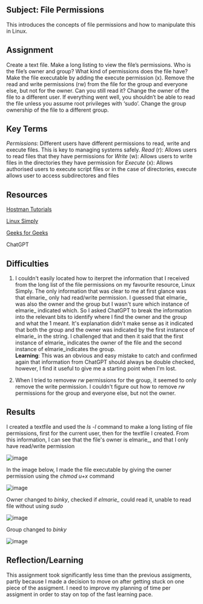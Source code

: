 ##  Subject: File Permissions

This introduces the concepts of file permissions and how to manipulate this in Linux.

##  Assignment
Create a text file.
Make a long listing to view the file’s permissions. Who is the file’s owner and group? What kind of permissions does the file have?
Make the file executable by adding the execute permission (x).
Remove the read and write permissions (rw) from the file for the group and everyone else, but not for the owner. Can you still read it?
Change the owner of the file to a different user. If everything went well, you shouldn’t be able to read the file unless you assume root privileges with ‘sudo’.
Change the group ownership of the file to a different group.

##  Key Terms
*Permissions*: Different users have different permissions to read, write and execute files.  This is key to managing systems safely.
*Read* (r): Allows users to read files that they have permissions for
*Write* (w): Allows users to write files in the directories they have permission for
*Execute* (x): Allows authorised users to execute script files or in the case of directories, execute allows user to access subdirectores and files 



##  Resources

[Hostman Tutorials](https://hostman.com/tutorials/how-to-create-a-text-file-in-linux-terminal/)

[Linux Simply](https://linuxsimply.com/ubuntu-file-permissions-command/)

[Geeks for Geeks](https://www.geeksforgeeks.org/how-to-check-the-groups-a-user-belongs-to-in-linux/)

ChatGPT

##  Difficulties
1.  I couldn't easily located how to iterpret the information that I received from the long list of the file permissions on my favourite resource, Linux Simply.  The only information that was clear to me at first glance was that elmarie_ only had read/write permission.  I guessed that elmarie_ was also the owner and the group but I wasn't sure which instance of elmarie_ indicated which.  So I asked ChatGPT to break the information into the relevant bits to identify where I find the owner and the group and what the 1 meant.  It's explanation didn't make sense as it indicated that both the group and the owner was indicated by the first instance of elmarie_ in the string.  I challenged that and then it said that the first instance of elmarie_ indicates the owner of the file and the second instance of elmarie_indicates the group.  
**Learning**: This was an obvious and easy mistake to catch and confirmed again that information from ChatGPT should always be double checked, however, I find it useful to give me a starting point when I'm lost.

2.  When I tried to removew *rw* permissions for the group, it seemed to only remove the write permission.  I couldn't figure out how to remove *rw* permissions for the group and everyone else, but not the owner.  



##  Results

I created a textfile and used the *ls -l* command to make a long listing of file permissions, first for the current user, then for the textfile I created.  From this information, I can see that the file's owner is elmarie_, and that I only have read/write permission

![image](https://github.com/techgrounds/cloud-assignments-E28MS/assets/151161141/4b97f84d-f664-4801-8751-3e293b380bb5)

In the image below, I made the file executable by giving the owner permission using the *chmod u+x* command

![image](https://github.com/techgrounds/cloud-assignments-E28MS/assets/151161141/4b2bc6da-b844-41f5-9d1c-549e81aa7093)


Owner changed to *binky*, checked if *elmarie_* could read it, unable to read file without using *sudo*

![image](https://github.com/techgrounds/cloud-assignments-E28MS/assets/151161141/9b8c1f67-8bf9-44d2-a257-3c29f8d90251)

Group changed to *binky*

![image](https://github.com/techgrounds/cloud-assignments-E28MS/assets/151161141/497b088c-8222-4553-b96a-bbef6d443b07)





##  Reflection/Learning

This assignment took significantly less time than the previous assigments, partly because I made a decision to move on after getting stuck on one piece of the assigment.  I need to improve my planning of time per assigment in order to stay on top of the fast learning pace.
